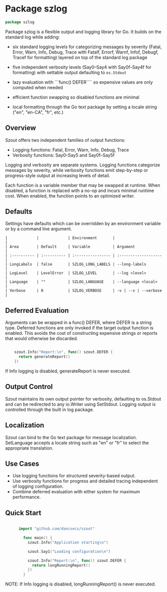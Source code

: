 <!--- gotomd::Auto:: See github.com/dancsecs/gotomd **DO NOT MODIFY** -->

<!---
   Szerszam alarm manager: szalarm.
   Copyright (C) 2024  Leslie Dancsecs

   This program is free software: you can redistribute it and/or modify
   it under the terms of the GNU General Public License as published by
   the Free Software Foundation, either version 3 of the License, or
   (at your option) any later version.

   This program is distributed in the hope that it will be useful,
   but WITHOUT ANY WARRANTY; without even the implied warranty of
   MERCHANTABILITY or FITNESS FOR A PARTICULAR PURPOSE.  See the
   GNU General Public License for more details.

   You should have received a copy of the GNU General Public License
   along with this program.  If not, see <https://www.gnu.org/licenses/>.
-->

# Package szlog

<!--- gotomd::Bgn::doc::./package -->
```go
package szlog
```

Package szlog is a flexible output and logging library for Go. It builds on
the standard log while adding:

  - six standard logging levels for categorizing messages by severity (Fatal,
    Error, Warn, Info, Debug, Trace with Fatalf, Errorf, Warnf, Infof, Debugf,
    Tracef for formatting) layered on top of the standard log package

  - five independent verbosity levels (Say0–Say4 with Say0f–Say4f for
    formatting) with settable output defaulting to ```os.Stdout```

  - lazy evaluation with ```func() DEFER```` so expensive values are only
    computed when needed

  - efficient function swapping so disabled functions are minimal

  - local formatting through the Go text package by setting a locale string
    ("en", "en-CA", "fr", etc.)

## Overview

Szout offers two independent families of output functions:

  - Logging functions: Fatal, Error, Warn, Info, Debug, Trace
  - Verbosity functions: Say0–Say5 and Say0f–Say5f

Logging and verbosity are separate systems. Logging functions categorize
messages by severity, while verbosity functions emit step-by-step or
progress-style output at increasing levels of detail.

Each function is a variable member that may be swapped at runtime. When
disabled, a function is replaced with a no-op and incurs minimal runtime cost.
When enabled, the function points to an optimized writer.

## Defaults

Settings have defaults which can be overridden by an environment variable or
by a command line argument.

    |             |             | Environment       |                      |
    | Area        | Default     | Variable          | Argument             |
    | :---------- | :---------- | :---------------- | :------------------- |
    | LongLabels  | false       | SZLOG_LONG_LABELS | --long-labels        |
    | LogLevel    | LevelError  | SZLOG_LEVEL       | --log <level>        |
    | Language    | ""          | SZLOG_LANGUAGE    | --language <local>   |
    | Verbose     | 0           | SZLOG_VERBOSE     | -v | --v | --verbose |

## Deferred Evaluation

Arguments can be wrapped in a func() DEFER, where DEFER is a string type.
Deferred functions are only invoked if the target output function is enabled.
This avoids the cost of constructing expensive strings or reports that would
otherwise be discarded.

```go

    szout.Info("Report:\n", func() szout.DEFER {
      return generateReport()
    })

```

If Info logging is disabled, generateReport is never executed.

## Output Control

Szout maintains its own output pointer for verbosity, defaulting to os.Stdout
and can be redirected to any io.Writer using SetStdout. Logging output is
controlled through the built in log package.

## Localization

Szout can bind to the Go text package for message localization. SetLanguage
accepts a locale string such as "en" or "fr" to select the appropriate
translation.

## Use Cases

  - Use logging functions for structured severity-based output.
  - Use verbosity functions for progress and detailed tracing independent of
    logging configuration.
  - Combine deferred evaluation with either system for maximum performance.

## Quick Start

```go

      import "github.com/dancsecs/szout"

        func main() {
          szout.Info("Application starting\n")

          szout.Say1("Loading configuration\n")

          szout.Info("Report:\n", func() szout.DEFER {
            return longRunningReport()
          })
        }

```

NOTE: If Info logging is disabled, longRunningReport() is never executed.
<!--- gotomd::End::doc::./package -->
